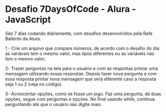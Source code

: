<h1>Desafio 7DaysOfCode - Alura - JavaScript</h1>

São 7 dias codando diáriamente, com desafios desenvolvidos pela Rafa Ballerini da Alura.

1 - Crie um arquivo que compare números, de acordo com o desafio do dia: as variáveis tem o mesmo valor, mas tipos diferentes ou as variáveis não tem o mesmo valor;

2- Trazer perguntas na tela para o usuário e com as respostas printar uma mensagem utilizando essas respostas. Depois fazer nova pergunta e com essa resposta printar nova mensagem que será diferente caso a resposta seja 1 ou 2 (veja no código).

3- Acrescentar opções, como se fosse um jogo. Faz uma pergunta, dá duas opções, segue com perguntas e opções. No final usando while, continua perguntando até que o usuário não digite mais.
